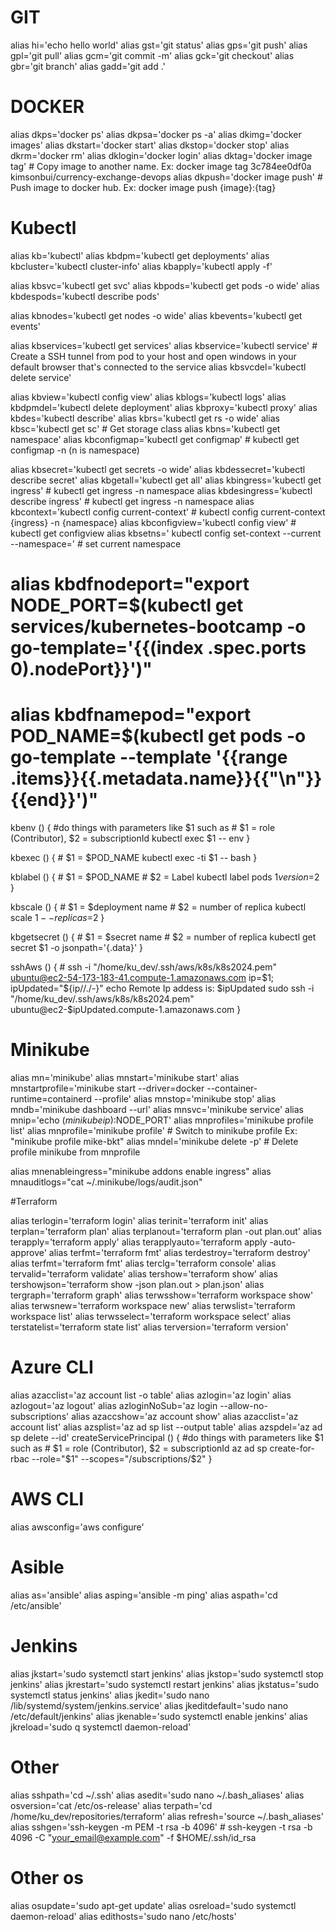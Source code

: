 # GIT
alias hi='echo hello world'
alias gst='git status'
alias gps='git push'
alias gpl='git pull'
alias gcm='git commit -m'
alias gck='git checkout'
alias gbr='git branch'
alias gadd='git add .'

# DOCKER

alias dkps='docker ps'
alias dkpsa='docker ps -a'
alias dkimg='docker images'
alias dkstart='docker start'
alias dkstop='docker stop'
alias dkrm='docker rm'
alias dklogin='docker login'
alias dktag='docker image tag' # Copy image to another name. Ex: docker image tag 3c784ee0df0a kimsonbui/currency-exchange-devops
alias dkpush='docker image push' # Push image to docker hub. Ex: docker image push {image}:{tag}


# Kubectl
alias kb='kubectl'
alias kbdpm='kubectl get deployments'
alias kbcluster='kubectl cluster-info'
alias kbapply='kubectl apply -f'


alias kbsvc='kubectl get svc'
alias kbpods='kubectl get pods -o wide'
alias kbdespods='kubectl describe pods'

alias kbnodes='kubectl get nodes -o wide'
alias kbevents='kubectl get events'

alias kbservices='kubectl get services'
alias kbservice='kubectl service' # Create a SSH tunnel from pod to your host and open windows in your default browser that's connected to the service
alias kbsvcdel='kubectl delete service'

alias kbview='kubectl config view'
alias kblogs='kubectl logs'
alias kbdpmdel='kubectl delete deployment'
alias kbproxy='kubectl proxy'
alias kbdes='kubectl describe'
alias kbrs='kubectl get rs -o wide'
alias kbsc='kubectl get sc' # Get storage class
alias kbns='kubectl get namespace'
alias kbconfigmap='kubectl get configmap' # kubectl get configmap -n (n is namespace)


alias kbsecret='kubectl get secrets -o wide'
alias kbdessecret='kubectl describe secret'
alias kbgetall='kubectl get all'
alias kbingress='kubectl get ingress' # kubectl get ingress -n namespace
alias kbdesingress='kubectl describe ingress' # kubectl get ingress -n namespace
alias kbcontext='kubectl config current-context' # kubectl config current-context {ingress} -n {namespace}
alias kbconfigview='kubectl config view' # kubectl get configview
alias kbsetns=' kubectl config set-context --current --namespace=' # set current namespace




# alias kbdfnodeport="export NODE_PORT=$(kubectl get services/kubernetes-bootcamp -o go-template='{{(index .spec.ports 0).nodePort}}')"
# alias kbdfnamepod="export POD_NAME=$(kubectl get pods -o go-template --template '{{range .items}}{{.metadata.name}}{{"\n"}}{{end}}')"



kbenv () {
    #do things with parameters like $1 such as
    # $1 = role (Contributor), $2 = subscriptionId
    kubectl exec $1 -- env
}

kbexec () {
    # $1 = $POD_NAME
    kubectl exec -ti $1 -- bash
}

kblabel () {
    # $1 = $POD_NAME
    # $2 = Label
    kubectl label pods $1 version=$2
}

kbscale () {
    # $1 = $deployment name
    # $2 = number of replica
    kubectl scale $1 --replicas=$2
}

kbgetsecret () {
    # $1 = $secret name
    # $2 = number of replica
    kubectl get secret $1 -o jsonpath='{.data}'
}

sshAws () {
    # ssh -i "/home/ku_dev/.ssh/aws/k8s/k8s2024.pem" ubuntu@ec2-54-173-183-41.compute-1.amazonaws.com
    ip=$1;
    ipUpdated="${ip//./-}"
    echo Remote Ip addess is: $ipUpdated
    sudo ssh -i "/home/ku_dev/.ssh/aws/k8s/k8s2024.pem" ubuntu@ec2-$ipUpdated.compute-1.amazonaws.com
}


# Minikube
alias mn='minikube'
alias mnstart='minikube start'
alias mnstartprofile='minikube start --driver=docker --container-runtime=containerd --profile'
alias mnstop='minikube stop'
alias mndb='minikube dashboard --url'
alias mnsvc='minikube service'
alias mnip='echo $(minikube ip):$NODE_PORT'
alias mnprofiles='minikube profile list'
alias mnprofile='minikube profile' # Switch to minikube profile Ex: "minikube profile mike-bkt"
alias mndel='minikube delete -p' # Delete profile minikube from mnprofile

alias mnenableingress="minikube addons enable ingress"
alias mnauditlogs="cat ~/.minikube/logs/audit.json"



#Terraform

alias terlogin='terraform login'
alias terinit='terraform init'
alias terplan='terraform plan'
alias terplanout='terraform plan -out plan.out'
alias terapply='terraform apply'
alias terapplyauto='terraform apply -auto-approve'
alias terfmt='terraform fmt'
alias terdestroy='terraform destroy'
alias terfmt='terraform fmt'
alias terclg='terraform console'
alias tervalid='terraform validate'
alias tershow='terraform show'
alias tershowjson='terraform show -json plan.out > plan.json'
alias tergraph='terraform graph'
alias terwsshow='terraform workspace show'
alias terwsnew='terraform workspace new'
alias terwslist='terraform workspace list'
alias terwsselect='terraform workspace select'
alias terstatelist='terraform state list'
alias terversion='terraform version'


# Azure CLI
alias azacclist='az account list -o table'
alias azlogin='az login'
alias azlogout='az logout'
alias azloginNoSub='az login --allow-no-subscriptions'
alias azaccshow='az account show'
alias azacclist='az account list'
alias azsplist='az ad sp list --output table'
alias azspdel='az ad sp delete --id'
createServicePrincipal () {
    #do things with parameters like $1 such as
    # $1 = role (Contributor), $2 = subscriptionId
    az ad sp create-for-rbac --role="$1" --scopes="/subscriptions/$2"
}

# AWS CLI
alias awsconfig='aws configure'

# Asible
alias as='ansible'
alias asping='ansible -m ping'
alias aspath='cd /etc/ansible'


# Jenkins
alias jkstart='sudo systemctl start jenkins'
alias jkstop='sudo systemctl stop jenkins'
alias jkrestart='sudo systemctl restart jenkins'
alias jkstatus='sudo systemctl status jenkins'
alias jkedit='sudo nano /lib/systemd/system/jenkins.service'
alias jkeditdefault='sudo nano /etc/default/jenkins'
alias jkenable='sudo systemctl enable jenkins'
alias jkreload='sudo q systemctl daemon-reload'


# Other

alias sshpath='cd ~/.ssh'
alias asedit='sudo nano ~/.bash_aliases'
alias osversion='cat /etc/os-release'
alias terpath='cd /home/ku_dev/repositories/terraform'
alias refresh='source ~/.bash_aliases'
alias sshgen='ssh-keygen -m PEM -t rsa -b 4096' # ssh-keygen -t rsa -b 4096 -C "your_email@example.com" -f $HOME/.ssh/id_rsa


# Other os
alias osupdate='sudo apt-get update'
alias osreload='sudo systemctl daemon-reload'
alias edithosts='sudo nano /etc/hosts'